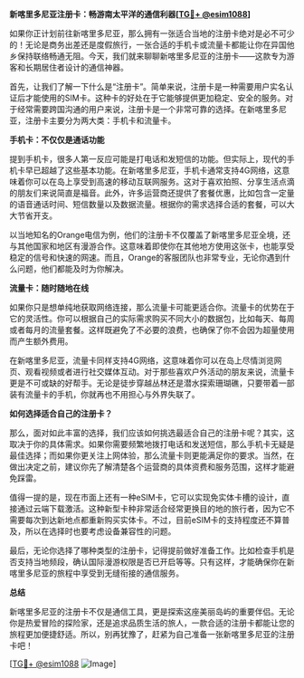 **新喀里多尼亚注册卡：畅游南太平洋的通信利器[[TG💪+ @esim1088](https://t.me/s/esim1088)]**

如果你正计划前往新喀里多尼亚，那么拥有一张适合当地的注册卡绝对是必不可少的！无论是商务出差还是度假旅行，一张合适的手机卡或流量卡都能让你在异国他乡保持联络畅通无阻。今天，我们就来聊聊新喀里多尼亚的注册卡——这款专为游客和长期居住者设计的通信神器。

首先，让我们了解一下什么是“注册卡”。简单来说，注册卡是一种需要用户实名认证后才能使用的SIM卡。这种卡的好处在于它能够提供更加稳定、安全的服务。对于经常需要跨国沟通的用户来说，注册卡是一个非常可靠的选择。在新喀里多尼亚，注册卡主要分为两大类：手机卡和流量卡。

**手机卡：不仅仅是通话功能**

提到手机卡，很多人第一反应可能是打电话和发短信的功能。但实际上，现代的手机卡早已超越了这些基本功能。在新喀里多尼亚，手机卡通常支持4G网络，这意味着你可以在岛上享受到高速的移动互联网服务。这对于喜欢拍照、分享生活点滴的朋友们来说简直是福音。此外，许多运营商还提供了套餐优惠，比如包含一定量的语音通话时间、短信数量以及数据流量。根据你的需求选择合适的套餐，可以大大节省开支。

以当地知名的Orange电信为例，他们的注册卡不仅覆盖了新喀里多尼亚全境，还与其他国家和地区有漫游合作。这意味着即使你在其他地方使用这张卡，也能享受稳定的信号和快速的网速。而且，Orange的客服团队也非常专业，无论你遇到什么问题，他们都能及时为你解决。

**流量卡：随时随地在线**

如果你只是想单纯地获取网络连接，那么流量卡可能更适合你。流量卡的优势在于它的灵活性。你可以根据自己的实际需求购买不同大小的数据包，比如每天、每周或者每月的流量套餐。这样既避免了不必要的浪费，也确保了你不会因为超量使用而产生额外费用。

在新喀里多尼亚，流量卡同样支持4G网络，这意味着你可以在岛上尽情浏览网页、观看视频或者进行社交媒体互动。对于那些喜欢户外活动的朋友来说，流量卡更是不可或缺的好帮手。无论是徒步穿越丛林还是潜水探索珊瑚礁，只要带着一部装有流量卡的手机，你就再也不用担心与外界失联了。

**如何选择适合自己的注册卡？**

那么，面对如此丰富的选择，我们应该如何挑选最适合自己的注册卡呢？其实，这取决于你的具体需求。如果你需要频繁地拨打电话和发送短信，那么手机卡无疑是最佳选择；而如果你更关注上网体验，那么流量卡则更能满足你的要求。当然，在做出决定之前，建议你先了解清楚各个运营商的具体资费和服务范围，这样才能避免踩雷。

值得一提的是，现在市面上还有一种eSIM卡，它可以实现免实体卡槽的设计，直接通过云端下载激活。这种新型卡种非常适合经常更换目的地的旅行者，因为它不需要每次到达新地点都重新购买实体卡。不过，目前eSIM卡的支持程度还不算普及，所以在选择时也要考虑设备兼容性的问题。

最后，无论你选择了哪种类型的注册卡，记得提前做好准备工作。比如检查手机是否支持当地频段，确认国际漫游权限是否已开启等等。只有这样，才能确保你在新喀里多尼亚的旅程中享受到无缝衔接的通信服务。

**总结**

新喀里多尼亚的注册卡不仅是通信工具，更是探索这座美丽岛屿的重要伴侣。无论你是热爱冒险的探险家，还是追求品质生活的旅人，一款合适的注册卡都能让您的旅程更加便捷舒适。所以，别再犹豫了，赶紧为自己准备一张新喀里多尼亚的注册卡吧！

[[TG💪+ @esim1088](https://t.me/s/esim1088) ![Image](https://i.postimg.cc/4NQfJmqS/Snipaste-2025-05-13-00-14-12.png)]